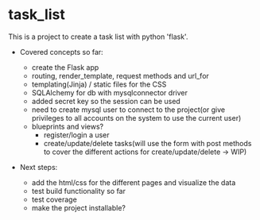 # task_list

This is a project to create a task list with python 'flask'.

- Covered concepts so far:

  - create the Flask app
  - routing, render_template, request methods and url_for
  - templating(Jinja) / static files for the CSS
  - SQLAlchemy for db with mysqlconnector driver
  - added secret key so the session can be used
  - need to create mysql user to connect to the project(or give privileges to all accounts on the system to use the current user)
  - blueprints and views?
    - register/login a user
    - create/update/delete tasks(will use the form with post methods to cover the different actions for create/update/delete -> WIP)

- Next steps:
  - add the html/css for the different pages and visualize the data
  - test build functionality so far
  - test coverage
  - make the project installable?
